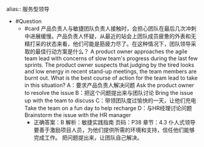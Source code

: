 alias:: 服务型领导

- #Question
	- #card 产品负责人与敏捷团队负责人接触时，会担心团队在最后几次冲刺中进展缓慢。产品负责人怀疑，从最近的站会上团队成员疲惫的外表和无精打采的状态来看，他们可能是筋疲力尽了。在这种情况下，团队领导采取的最佳行动方案是什么？
	  A product owner approaches the agile team lead with concerns of slow team's progress during the last few sprints. The product owner suspects that judging by the tired looks and low energy in recent stand-up meetings, the team members are burnt out. What is the best course of action for the team lead to take in this situation?
	  A：要求产品负责人解决问题 Ask the product owner to resolve the issue
	  B：把这个问题提出来与团队讨论 Bring the issue up with the team to discuss
	  C：带领团队度过愉快的一天，让他们充电 Take the team on a fun day to help recharge
	  D：与HR经理讨论问题 Brainstorm the issue with the HR manager
		- 正确答案：B
		  解析：敏捷实践指南 页码：P38 章节：4.3 仆人式领导要善于激励项目人员，为他们提供所需的环境和支持，信任他们能够完成工作。 把问题提出来，让团队自己解决。